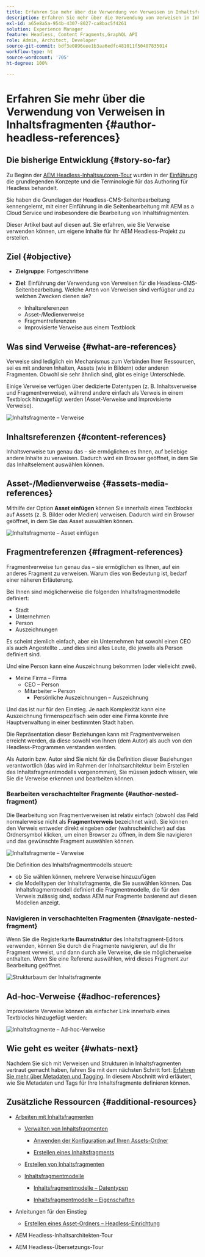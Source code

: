 ```yaml
---
title: Erfahren Sie mehr über die Verwendung von Verweisen in Inhaltsfragmenten
description: Erfahren Sie mehr über die Verwendung von Verweisen in Inhaltsfragmenten für Inhalte, andere Fragmente und andere Assets (Medien). Einführung in die Notwendigkeit und die Mechanik verschachtelter Fragmente für Headless-CMS-Seitenbearbeitung.
exl-id: a65e8a5a-954b-4307-8027-ca8bac5f4261
solution: Experience Manager
feature: Headless, Content Fragments,GraphQL API
role: Admin, Architect, Developer
source-git-commit: bdf3e0896eee1b3aa6edfc481011f50407835014
workflow-type: ht
source-wordcount: '705'
ht-degree: 100%

---
```


# Erfahren Sie mehr über die Verwendung von Verweisen in Inhaltsfragmenten {#author-headless-references}

## Die bisherige Entwicklung {#story-so-far}

Zu Beginn der [AEM Headless-Inhaltsautoren-Tour](overview.md) wurden in der [Einführung](introduction.md) die grundlegenden Konzepte und die Terminologie für das Authoring für Headless behandelt.

Sie haben die Grundlagen der Headless-CMS-Seitenbearbeitung kennengelernt, mit einer Einführung in die Seitenbearbeitung mit AEM as a Cloud Service und insbesondere die Bearbeitung von Inhaltsfragmenten.

Dieser Artikel baut auf diesen auf. Sie erfahren, wie Sie Verweise verwenden können, um eigene Inhalte für Ihr AEM Headless-Projekt zu erstellen.

## Ziel {#objective}

* **Zielgruppe**: Fortgeschrittene
* **Ziel**: Einführung der Verwendung von Verweisen für die Headless-CMS-Seitenbearbeitung. Welche Arten von Verweisen sind verfügbar und zu welchen Zwecken dienen sie?

   * Inhaltsreferenzen
   * Asset-/Medienverweise
   * Fragmentreferenzen
   * Improvisierte Verweise aus einem Textblock

## Was sind Verweise {#what-are-references}

Verweise sind lediglich ein Mechanismus zum Verbinden Ihrer Ressourcen, sei es mit anderen Inhalten, Assets (wie in Bildern) oder anderen Fragmenten. Obwohl sie sehr ähnlich sind, gibt es einige Unterschiede.

Einige Verweise verfügen über dedizierte Datentypen (z. B. Inhaltsverweise und Fragmentverweise), während andere einfach als Verweis in einem Textblock hinzugefügt werden (Asset-Verweise und improvisierte Verweise).

![Inhaltsfragmente – Verweise](/help/sites-cloud/administering/content-fragments/assets/cf-authoring-overview.png)

## Inhaltsreferenzen {#content-references}

Inhaltsverweise tun genau das – sie ermöglichen es Ihnen, auf beliebige andere Inhalte zu verweisen. Dadurch wird ein Browser geöffnet, in dem Sie das Inhaltselement auswählen können.

## Asset-/Medienverweise {#assets-media-references}

Mithilfe der Option **Asset einfügen** können Sie innerhalb eines Textblocks auf Assets (z. B. Bilder oder Medien) verweisen. Dadurch wird ein Browser geöffnet, in dem Sie das Asset auswählen können.

![Inhaltsfragmente – Asset einfügen](/help/journey-headless/author/assets/headless-journey-author-references-02.png)

## Fragmentreferenzen {#fragment-references}

Fragmentverweise tun genau das – sie ermöglichen es Ihnen, auf ein anderes Fragment zu verweisen. Warum dies von Bedeutung ist, bedarf einer näheren Erläuterung.

Bei Ihnen sind möglicherweise die folgenden Inhaltsfragmentmodelle definiert:

* Stadt
* Unternehmen
* Person
* Auszeichnungen

Es scheint ziemlich einfach, aber ein Unternehmen hat sowohl einen CEO als auch Angestellte …und dies sind alles Leute, die jeweils als Person definiert sind.

Und eine Person kann eine Auszeichnung bekommen (oder vielleicht zwei).

* Meine Firma – Firma
   * CEO – Person
   * Mitarbeiter – Person
      * Persönliche Auszeichnungen – Auszeichnung

Und das ist nur für den Einstieg. Je nach Komplexität kann eine Auszeichnung firmenspezifisch sein oder eine Firma könnte ihre Hauptverwaltung in einer bestimmten Stadt haben.

Die Repräsentation dieser Beziehungen kann mit Fragmentverweisen erreicht werden, da diese sowohl von Ihnen (dem Autor) als auch von den Headless-Programmen verstanden werden.

Als Autorin bzw. Autor sind Sie nicht für die Definition dieser Beziehungen verantwortlich (das wird im Rahmen der Inhaltsarchitektur beim Erstellen des Inhaltsfragmentmodells vorgenommen), Sie müssen jedoch wissen, wie Sie die Verweise erkennen und bearbeiten können.

<!--
![Content Modeling with Content Fragments](/help/journey-headless/developer/assets/headless-modeling-01.png "Content Modeling with Content Fragments")
-->

### Bearbeiten verschachtelter Fragmente {#author-nested-fragment}

Die Bearbeitung von Fragmentverweisen ist relativ einfach (obwohl das Feld normalerweise nicht als **Fragmentverweis** bezeichnet wird). Sie können den Verweis entweder direkt eingeben oder (wahrscheinlicher) auf das Ordnersymbol klicken, um einen Browser zu öffnen, in dem Sie navigieren und das gewünschte Fragment auswählen können.

![Inhaltsfragmente – Verweise](/help/journey-headless/author/assets/headless-journey-author-references-03.png)

Die Definition des Inhaltsfragmentmodells steuert:

* ob Sie wählen können, mehrere Verweise hinzuzufügen
* die Modelltypen der Inhaltsfragmente, die Sie auswählen können. Das Inhaltsfragmentmodell definiert die Fragmentmodelle, die für den Verweis zulässig sind, sodass AEM nur Fragmente basierend auf diesen Modellen anzeigt.

### Navigieren in verschachtelten Fragmenten {#navigate-nested-fragment}

Wenn Sie die Registerkarte **Baumstruktur** des Inhaltsfragment-Editors verwenden, können Sie durch die Fragmente navigieren, auf die Ihr Fragment verweist, und dann durch alle Verweise, die sie möglicherweise enthalten. Wenn Sie eine Referenz auswählen, wird dieses Fragment zur Bearbeitung geöffnet.

![Strukturbaum der Inhaltsfragmente](/help/sites-cloud/administering/content-fragments/assets/cf-authoring-structure-tree.png)

## Ad-hoc-Verweise {#adhoc-references}

Improvisierte Verweise können als einfacher Link innerhalb eines Textblocks hinzugefügt werden:

![Inhaltsfragmente – Ad-hoc-Verweise](/help/journey-headless/author/assets/headless-journey-author-references-04.png)

## Wie geht es weiter {#whats-next}

Nachdem Sie sich mit Verweisen und Strukturen in Inhaltsfragmenten vertraut gemacht haben, fahren Sie mit dem nächsten Schritt fort: [Erfahren Sie mehr über Metadaten und Tagging](metadata-tagging.md). In diesem Abschnitt wird erläutert, wie Sie Metadaten und Tags für Ihre Inhaltsfragmente definieren können.

## Zusätzliche Ressourcen {#additional-resources}

* [Arbeiten mit Inhaltsfragmenten](/help/sites-cloud/administering/content-fragments/overview.md)

   * [Verwalten von Inhaltsfragmenten](/help/sites-cloud/administering/content-fragments/managing.md)

      * [Anwenden der Konfiguration auf Ihren Assets-Ordner](/help/sites-cloud/administering/content-fragments/setup.md#apply-the-configuration-to-your-folder)

      * [Erstellen eines Inhaltsfragments](/help/sites-cloud/administering/content-fragments/managing.md#creating-a-content-fragment)

   * [Erstellen von Inhaltsfragmenten](/help/sites-cloud/administering/content-fragments/authoring.md)

   * [Inhaltsfragmentmodelle](/help/sites-cloud/administering/content-fragments/content-fragment-models.md)

      * [Inhaltsfragmentmodelle – Datentypen](/help/sites-cloud/administering/content-fragments/content-fragment-models.md#data-types)

      * [Inhaltsfragmentmodelle – Eigenschaften](/help/sites-cloud/administering/content-fragments/content-fragment-models.md#properties)

* Anleitungen für den Einstieg
   * [Erstellen eines Asset-Ordners – Headless-Einrichtung](/help/headless/setup/create-assets-folder.md)

* AEM Headless-Inhaltsarchitekten-Tour

* AEM Headless-Übersetzungs-Tour
